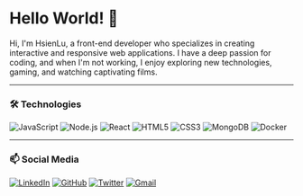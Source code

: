 # Hello World! 👋

Hi, I'm HsienLu, a front-end developer who specializes in creating interactive and responsive web applications. I have a deep passion for coding, and when I'm not working, I enjoy exploring new technologies, gaming, and watching captivating films.

---

### 🛠 Technologies

![JavaScript](https://img.shields.io/badge/-JavaScript-F7DF1E?style=flat-square&logo=javascript&logoColor=black)
![Node.js](https://img.shields.io/badge/-Node.js-339933?style=flat-square&logo=node.js&logoColor=white)
![React](https://img.shields.io/badge/-React-61DAFB?style=flat-square&logo=react&logoColor=black)
![HTML5](https://img.shields.io/badge/-HTML5-E34F26?style=flat-square&logo=html5&logoColor=white)
![CSS3](https://img.shields.io/badge/-CSS3-1572B6?style=flat-square&logo=css3)
![MongoDB](https://img.shields.io/badge/-MongoDB-47A248?style=flat-square&logo=mongodb&logoColor=white)
![Docker](https://img.shields.io/badge/-Docker-2496ED?style=flat-square&logo=docker&logoColor=white)

---

### 📫 Social Media

[![LinkedIn](https://img.shields.io/badge/-LinkedIn-blue?style=flat-square&logo=linkedin)](https://linkedin.com/in/your-profile)
[![GitHub](https://img.shields.io/badge/-GitHub-181717?style=flat-square&logo=github)](https://github.com/your-profile)
[![Twitter](https://img.shields.io/badge/-Twitter-1DA1F2?style=flat-square&logo=twitter)](https://twitter.com/your-profile)
[![Gmail](https://img.shields.io/badge/-Gmail-D14836?style=flat-square&logo=gmail&logoColor=white)](mailto:your-email@gmail.com)
